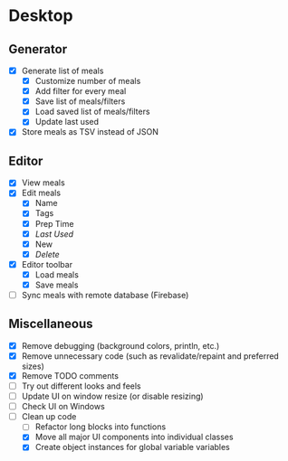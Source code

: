 # Desktop

## Generator
- [X] Generate list of meals
    - [X] Customize number of meals
    - [X] Add filter for every meal
    - [X] Save list of meals/filters
    - [X] Load saved list of meals/filters
    - [X] Update last used
- [X] Store meals as TSV instead of JSON

## Editor
- [X] View meals
- [X] Edit meals
  - [X] Name
  - [X] Tags
  - [X] Prep Time
  - [X] *Last Used*
  - [X] New
  - [X] *Delete*
- [X] Editor toolbar
  - [X] Load meals
  - [X] Save meals
- [ ] Sync meals with remote database (Firebase)

## Miscellaneous
- [X] Remove debugging (background colors, println, etc.)
- [X] Remove unnecessary code (such as revalidate/repaint and preferred sizes) 
- [X] Remove TODO comments
- [ ] Try out different looks and feels
- [ ] Update UI on window resize (or disable resizing)
- [ ] Check UI on Windows
- [ ] Clean up code
  - [ ] Refactor long blocks into functions
  - [X] Move all major UI components into individual classes
  - [X] Create object instances for global variable variables
